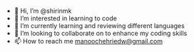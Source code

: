- 👋 Hi, I’m @shirinmk
- 👀 I’m interested in learning to code
- 🌱 I’m currently learning and reviewing different languages
- 💞️ I’m looking to collaborate on to enhance my coding skills
- 📫 How to reach me manoochehriedw@gmail.com

<!---
shirinmk/shirinmk is a ✨ special ✨ repository because its `README.md` (this file) appears on your GitHub profile.
You can click the Preview link to take a look at your changes.
--->
